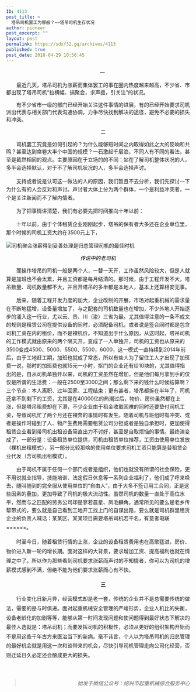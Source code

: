 ```yaml
---
ID: 4113
post_title: >
  塔吊司机罢工为哪般？——塔吊司机生存状况
author: pioneer
post_excerpt: ""
layout: post
permalink: https://sdxf32.gq/archives/4113
published: true
post_date: 2018-04-29 10:56:45
---
```

<div class="bpp-post-content">
<p style="text-indent: 2em; text-align: center;"><span style="color: #000000;">一 </span></p>
<p style="text-indent: 2em;">最近几天，塔吊司机为涨薪而集体罢工的事在圈内热度越来越高，不少省、市都出现了塔吊司机“拉横幅、搞聚会，求声援，引关注”的状况。</p>
<p style="text-indent: 2em;">有不少省市一级的部门已经开始关注这件事情的进展，有的已经开始要求司机派出代表与相关部门代表沟通协调，力争尽快找到解决的途径，避免不必要的损失和冲突。</p>
<p style="text-indent: 2em; text-align: center;"><span style="color: #000000;">二</span></p>
<p style="text-indent: 2em;">司机罢工究竟是如何引起的？为什么能够短时间之内取得如此之大的反响和共鸣？甚至达到席卷大半个中国的规模？一石激起千层浪，<span style="text-indent: 2em; line-height: 1.6;">不同人有不同的看法，甚至是截然相同的观点。主要原因在于立场的的不同：站在了解司机整体状况的人，多半会选择默认，对于不了解司机状况的人，多半会选择声讨。</span></p>
<p style="text-indent: 2em;"><span style="text-indent: 2em; line-height: 1.6;">支持或者说是认可这一做法的人的原因，我们暂且不去分析，我们先探讨一下为什么有的人会反对和声讨。声讨者大体上分为两个群体，一个是利益冲突者，一个是关注新闻而不了解内情者。</span></p>
<p style="text-indent: 2em;"><span style="text-indent: 2em; line-height: 1.6;">为了把事情讲清楚，我们有必要先把时间推向十年以前：</span></p>
<p style="text-indent: 2em;"><span style="text-indent: 2em; line-height: 1.6;">十年以前，由于个体租赁企业刚刚起步，塔吊的保有者大多还在企业单位里，那个时候的司机工资大约在3500元上下，</span></p>
<img title="司机聚会涨薪得到妥善处理是归总管理司机的最佳时机" src="https://sdxf32.gq/wp-content/uploads/2018/04/beepress-beepress-weixin-zhihu-jianshu-plugin-2-4-2-4113-1524969921.jpeg" alt="司机聚会涨薪得到妥善处理是归总管理司机的最佳时机" />
<p style="text-align: center;"><em><span style="color: #000000;">传说中的老司机</span></em></p>
<p style="text-indent: 2em;"><span style="line-height: 1.6; text-indent: 2em;">而操作塔吊的司机一般是两个人，一替一天开，工作虽然风险较大，但是人就算是加班也不会太累，并且工资都是每月结清的。那时候，由于工程开发不大，塔吊数量、司机数量都不大，并且开塔吊的多半都是本地人，基本上还算相安无事。</span></p>
<p style="text-indent: 2em;"><span style="text-indent: 2em; line-height: 1.6;">后来，随着工程开发力度的加大，企业改制的开展，市场对起重机械的需求量在不断地猛增，设备量增加了，与之配套的司机数量也在增加，不少外地人开始逐步的涌入这一行业，尤以云、贵、川（渝）三省为最。尤其值得注意的一条不成文的规则是租赁公司在提供设备的同时，必须配备司机，或者说是签合同时都是包含司机工资在内的租价，而不是裸机价。不知道出于什么原因，从这时起，塔吊司机的工作模式就由原来的两个隔天开，变成了一人单独开，司机的工资也从原来的3500变成4500、5000、5500、5500，6000，这一模式一直持续到2014年前后，由于工地赶工期，加班也就成了常态，所以有些人为了留住工人才出现了加班费一说，那时的加班费也就15元一小时，抠门的企业还有给10块的，尤其值得指出的是，自从司机单独开以来，司机的工资虽然在增加，但是他们每月拿到手的仅仅是所谓的生活费：一般在2500至3000之间；那么剩下来的钱什么时候结算啊？三个节点：本人离职、过年回家、工程结束；更有甚者，塔吊都拆在半年了，司机还拿不到剩下的工资，尤其是在40000亿的热潮过后，物价、房价虽然都在上涨，但是塔吊租费却在下滑，不少企业由于租金收取困难的同时还要垫付司机工资，导致司机忙了两个月还在裸奔的事情时有发生。随着司机与班组时有冲突、或者是操作时碰到了人、物产生费用需要租赁公司分担或者是独自承担时，更加使得租赁企业看到带司机出租设备简直出力不讨好，甚至是自取烦恼的事情。最终演变成了，一部分是：设备租赁单位提供，司机由租赁单位推荐，工资由使用单位发放（裸机出租模式），另一部分比较那啥的使用单位要求司机工资只能算是替租赁企业代发（含司机出租模式）。</span></p>
<p style="text-indent: 2em;"><span style="text-indent: 2em; line-height: 1.6;">由于司机不属于任何一个部门或者是组织，他们也就没有所谓的社会保险，更不用说就业指导，技能培训、法定假日休息等一系列企业福利了，他们成了呼来唤去，随叫随到的完全服从使用单位的“自由人”，由于大多不签订用工合同，正是这些因素的叠加，更加导致了司机的极大流动性。</span><span style="line-height: 1.6; text-indent: 2em;">虽然司机的数量一直处于高位水平，然而与之匹配的劳务公司却是寥若晨星、凤毛麟角。通常所见的要么是老乡传帮带式的，要么就是自己看到工地开工找上门的自谋出路，要么就是司机群里租赁企业的负责人喊话：某某区、某某项目需要塔吊司机若干名，有意者电联××</span><span style="line-height: 25.6px;">××</span><span style="line-height: 25.6px;">××。</span></p>
<p style="text-indent: 2em;"><span style="line-height: 25.6px;">时至今日，随着租赁行情的上涨，企业的设备租赁费用也在高歌猛进，房价、物价进入新一轮的增长期。面对这样的大背景，要求增加工资、提高福利也就在情理之中了。</span><span style="line-height: 25.6px;">所以作为那些看到司机要求涨薪而声讨的不知情者，你可以为司机的增薪模式感到不满，但绝不能为他们要求涨薪而心有不快。</span></p>
<p style="text-indent: 2em; text-align: center;"><strong><span style="color: #000000;"><span style="line-height: 25.6px; text-indent: 32px;">三</span></span></strong></p>
<p style="text-indent: 2em;"><span style="text-indent: 2em; line-height: 1.6;"><span style="line-height: 25.6px; text-indent: 32px;">行业变化日新月异，经营模式却是老一套，传统的企业并不是总需要传统的做法，需要的是与时俱进。面对起重机械安全管理的严峻形势，企业人机比的失衡，设备老龄化的加剧等等，能够从第一时间发现问题和使问题得到最好状态下解决的最佳人选就是：塔吊司机；而要发挥司机的积极性，必须从更好的组织架构开始而不是用这些千年古方来医治当下的新病。毫不讳言，个人以为</span></span><span style="line-height: 25.6px;">塔吊司机的归总管理的最好机会就是用这一次和谈带来的机会，尽快引导司机管理走向公司化经营，否则迁延日久必定还会酿成更大的损失。</span></p>
<p style="text-indent: 2em;"><span style="line-height: 25.6px;"> </span></p>

<blockquote class="keep-source">
<p style="text-align: right;"><em>始发于微信公众号：绍兴市起重机械综合服务中心</em></p>
</blockquote>
</div>